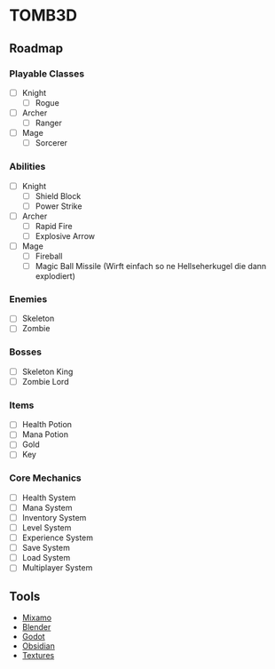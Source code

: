 # TOMB3D
## Roadmap
### Playable Classes
- [ ] Knight
    - [ ] Rogue
- [ ] Archer
    - [ ] Ranger
- [ ] Mage
    - [ ] Sorcerer

### Abilities
- [ ] Knight
    - [ ] Shield Block
    - [ ] Power Strike
- [ ] Archer
    - [ ] Rapid Fire
    - [ ] Explosive Arrow
- [ ] Mage
    - [ ] Fireball
    - [ ] Magic Ball Missile (Wirft einfach so ne Hellseherkugel die dann explodiert)

### Enemies
- [ ] Skeleton
- [ ] Zombie

### Bosses
- [ ] Skeleton King
- [ ] Zombie Lord

### Items
- [ ] Health Potion
- [ ] Mana Potion
- [ ] Gold
- [ ] Key

### Core Mechanics
- [ ] Health System
- [ ] Mana System
- [ ] Inventory System
- [ ] Level System
- [ ] Experience System
- [ ] Save System
- [ ] Load System
- [ ] Multiplayer System

## Tools
- [Mixamo](https://www.mixamo.com/)
- [Blender](https://www.blender.org/)
- [Godot](https://godotengine.org/)
- [Obsidian](https://obsidian.md/)
- [Textures](https://www.textures.com/)